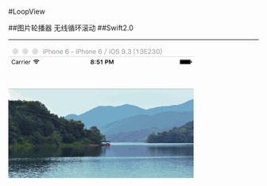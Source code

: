 #LoopView

##图片轮播器 无线循环滚动
##Swift2.0

***

![效果图](https://github.com/Aries58/LoopView/blob/master/loopView.gif)

